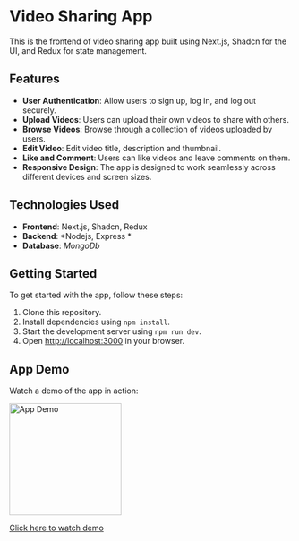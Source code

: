 # Video Sharing App

This is the frontend of video sharing app built using Next.js, Shadcn for the UI, and Redux for state management.

## Features

- **User Authentication**: Allow users to sign up, log in, and log out securely.
- **Upload Videos**: Users can upload their own videos to share with others.
- **Browse Videos**: Browse through a collection of videos uploaded by users.
- **Edit Video**: Edit video title, description and thumbnail.
- **Like and Comment**: Users can like videos and leave comments on them.
- **Responsive Design**: The app is designed to work seamlessly across different devices and screen sizes.

## Technologies Used

- **Frontend**: Next.js, Shadcn, Redux
- **Backend**: *Nodejs, Express *
- **Database**: *MongoDb*

## Getting Started

To get started with the app, follow these steps:

1. Clone this repository.
2. Install dependencies using `npm install`.
3. Start the development server using `npm run dev`.
4. Open [http://localhost:3000](http://localhost:3000) in your browser.

## App Demo

Watch a demo of the app in action:

<a href="https://res.cloudinary.com/dlahahicg/video/upload/v1714749400/video_20240418_212221_edit_d57rms.mp4">
  <img src="https://res.cloudinary.com/dlahahicg/video/upload/v1714749400/video_20240418_212221_edit_d57rms.jpg" alt="App Demo" width="200">
</a>

[Click here to watch demo](https://res.cloudinary.com/dlahahicg/video/upload/v1714749400/video_20240418_212221_edit_d57rms.mp4)





